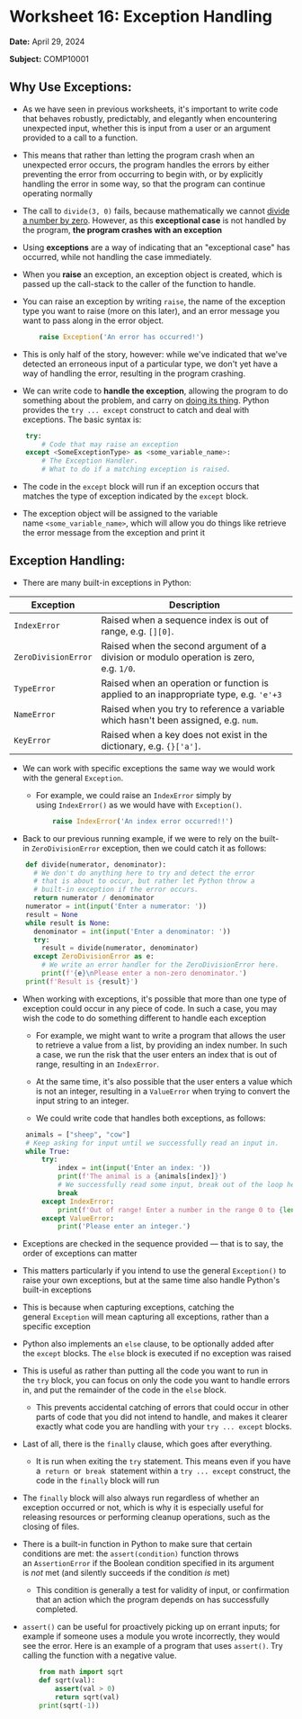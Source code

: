 Worksheet 16: **Exception Handling**
====================================

**Date:** April 29, 2024

**Subject:** COMP10001


**Why Use Exceptions:**
-----------------------

*   As we have seen in previous worksheets, it's important to write code that behaves robustly, predictably, and elegantly when encountering unexpected input, whether this is input from a user or an argument provided to a call to a function.

*   This means that rather than letting the program crash when an unexpected error occurs, the program handles the errors by either preventing the error from occurring to begin with, or by explicitly handling the error in some way, so that the program can continue operating normally

*   The call to `divide(3, 0)` fails, because mathematically we cannot [divide a number by zero](https://en.wikipedia.org/wiki/Division_by_zero). However, as this **exceptional case** is not handled by the program, **the program crashes with an exception**

*   Using **exceptions** are a way of indicating that an "exceptional case" has occurred, while not handling the case immediately.

*   When you **raise** an exception, an exception object is created, which is passed up the call-stack to the caller of the function to handle.

*   You can raise an exception by writing `raise`, the name of the exception type you want to raise (more on this later), and an error message you want to pass along in the error object.
    ```python
        raise Exception('An error has occurred!')
    ```

*   This is only half of the story, however: while we've indicated that we've detected an erroneous input of a particular type, we don't yet have a way of handling the error, resulting in the program crashing.

*   We can write code to **handle the exception**, allowing the program to do something about the problem, and carry on [doing its thing](https://giphy.com/gifs/lifetimetelly-lifetime-who-cares-judge-judy-3oz8xTLGJ6z4pfipVe/fullscreen). Python provides the `try ... except` construct to catch and deal with exceptions. The basic syntax is:
```python
    try:
        # Code that may raise an exception
    except <SomeExceptionType> as <some_variable_name>:
        # The Exception Handler.
        # What to do if a matching exception is raised.
```
*   The code in the `except` block will run if an exception occurs that matches the type of exception indicated by the `except` block.

*   The exception object will be assigned to the variable name `<some_variable_name>`, which will allow you do things like retrieve the error message from the exception and print it

**Exception Handling:**
-----------------------

*   There are many built-in exceptions in Python:

|**Exception**|**Description**|
|-------------|---------------|
|`IndexError`|Raised when a sequence index is out of range, e.g. `[][0]`.|
|`ZeroDivisionError`|Raised when the second argument of a division or modulo operation is zero, e.g. `1/0`.|
|`TypeError`|Raised when an operation or function is applied to an inappropriate type, e.g. `'e'+3`|
|`NameError`|Raised when you try to reference a variable which hasn't been assigned, e.g. `num`.|
|`KeyError`|Raised when a key does not exist in the dictionary, e.g. `{}['a']`.|

*   We can work with specific exceptions the same way we would work with the general `Exception`.
    *   For example, we could raise an `IndexError` simply by using `IndexError()` as we would have with `Exception()`.
        ```python
            raise IndexError('An index error occurred!!')
        ```

*   Back to our previous running example, if we were to rely on the built-in `ZeroDivisionError` exception, then we could catch it as follows:
```python
    def divide(numerator, denominator):
      # We don't do anything here to try and detect the error
      # that is about to occur, but rather let Python throw a
      # built-in exception if the error occurs.
      return numerator / denominator
    numerator = int(input('Enter a numerator: '))
    result = None
    while result is None:
      denominator = int(input('Enter a denominator: '))
      try:
        result = divide(numerator, denominator)
      except ZeroDivisionError as e:
        # We write an error handler for the ZeroDivisionError here.
        print(f'{e}\nPlease enter a non-zero denominator.')
    print(f'Result is {result}')
```
*   When working with exceptions, it's possible that more than one type of exception could occur in any piece of code. In such a case, you may wish the code to do something different to handle each exception
    
    *   For example, we might want to write a program that allows the user to retrieve a value from a list, by providing an index number. In such a case, we run the risk that the user enters an index that is out of range, resulting in an `IndexError`.
    
    *   At the same time, it's also possible that the user enters a value which is not an integer, resulting in a `ValueError` when trying to convert the input string to an integer.
    
    *   We could write code that handles both exceptions, as follows:
```python
    animals = ["sheep", "cow"]
    # Keep asking for input until we successfully read an input in.
    while True:
        try:
            index = int(input('Enter an index: '))
            print(f'The animal is a {animals[index]}')
            # We successfully read some input, break out of the loop here.
            break
        except IndexError:
            print(f'Out of range! Enter a number in the range 0 to {len(animals) - 1} or {-len(animals)} to -1.')
        except ValueError:
            print('Please enter an integer.')
```
*   Exceptions are checked in the sequence provided — that is to say, the order of exceptions can matter

*   This matters particularly if you intend to use the general `Exception()` to raise your own exceptions, but at the same time also handle Python's built-in exceptions

*   This is because when capturing exceptions, catching the general `Exception` will mean capturing all exceptions, rather than a specific exception

*   Python also implements an `else` clause, to be optionally added after the `except` blocks. The `else` block is executed if no exception was raised

*   This is useful as rather than putting all the code you want to run in the `try` block, you can focus on only the code you want to handle errors in, and put the remainder of the code in the `else` block.
    *   This prevents accidental catching of errors that could occur in other parts of code that you did not intend to handle, and makes it clearer exactly what code you are handling with your `try ... except` blocks.

*   Last of all, there is the `finally` clause, which goes after everything.
    *   It is run when exiting the `try` statement. This means even if you have a  `return`  or  `break`  statement within a `try ... except` construct, the code in the `finally` block will run

*   The `finally` block will also always run regardless of whether an exception occurred or not, which is why it is especially useful for releasing resources or performing cleanup operations, such as the closing of files.

*   There is a built-in function in Python to make sure that certain conditions are met: the `assert(condition)` function throws an `AssertionError` if the Boolean condition specified in its argument is _not_ met (and silently succeeds if the condition _is_ met)
    *   This condition is generally a test for validity of input, or confirmation that an action which the program depends on has successfully completed.

*   `assert()` can be useful for proactively picking up on errant inputs; for example if someone uses a module you wrote incorrectly, they would see the error. Here is an example of a program that uses `assert()`. Try calling the function with a negative value.
    ```python
        from math import sqrt
        def sqrt(val):
            assert(val > 0)
            return sqrt(val)
        print(sqrt(-1))
    ```
